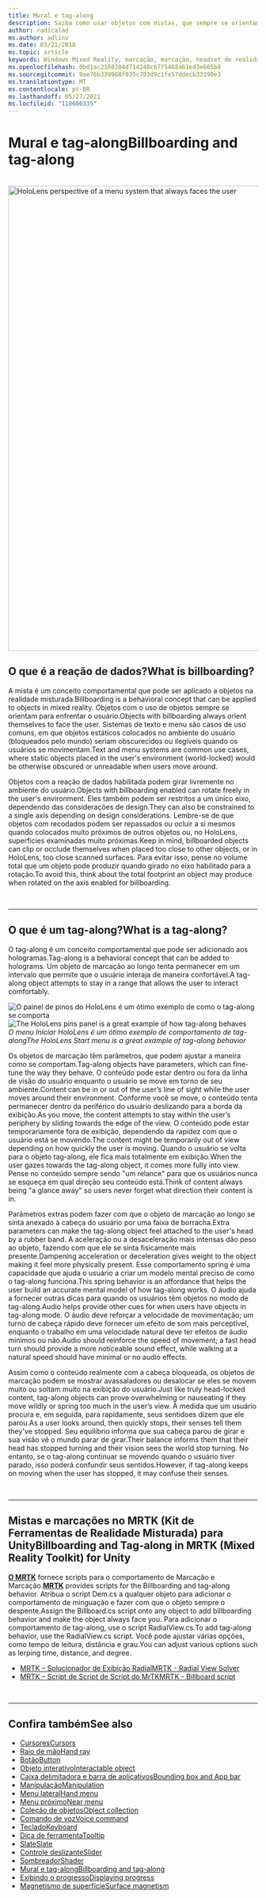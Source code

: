 ```yaml
---
title: Mural e tag-along
description: Saiba como usar objetos com mistas, que sempre se orientam para enfrentar o usuário em aplicativos de realidade misturada.
author: radicalad
ms.author: adlinv
ms.date: 03/21/2018
ms.topic: article
keywords: Windows Mixed Reality, marcação, marcação, headset de realidade misturada, headset de realidade misturada do Windows, headset de realidade virtual, HoloLens, MRTK, Kit de Ferramentas de Realidade Misturada
ms.openlocfilehash: 0bd1ac2168284d714240c6775468a61ed3e665b8
ms.sourcegitcommit: 9ae76b339968f035c703d9c1fe57ddecb33198e3
ms.translationtype: MT
ms.contentlocale: pt-BR
ms.lasthandoff: 05/27/2021
ms.locfileid: "110600335"
---
```

# <a name="billboarding-and-tag-along"></a><span data-ttu-id="01d03-104">Mural e tag-along</span><span class="sxs-lookup"><span data-stu-id="01d03-104">Billboarding and tag-along</span></span>

<br>

<img src="images/MRTK_TagAlong.gif" alt="HoloLens perspective of a menu system that always faces the user" width="940px">
<br>

## <a name="what-is-billboarding"></a><span data-ttu-id="01d03-105">O que é a reação de dados?</span><span class="sxs-lookup"><span data-stu-id="01d03-105">What is billboarding?</span></span>

<span data-ttu-id="01d03-106">A mista é um conceito comportamental que pode ser aplicado a objetos na realidade misturada.</span><span class="sxs-lookup"><span data-stu-id="01d03-106">Billboarding is a behavioral concept that can be applied to objects in mixed reality.</span></span> <span data-ttu-id="01d03-107">Objetos com o uso de objetos sempre se orientam para enfrentar o usuário.</span><span class="sxs-lookup"><span data-stu-id="01d03-107">Objects with billboarding always orient themselves to face the user.</span></span> <span data-ttu-id="01d03-108">Sistemas de texto e menu são casos de uso comuns, em que objetos estáticos colocados no ambiente do usuário (bloqueados pelo mundo) seriam obscurecidos ou ilegíveis quando os usuários se movimentam.</span><span class="sxs-lookup"><span data-stu-id="01d03-108">Text and menu systems are common use cases, where static objects placed in the user's environment (world-locked) would be otherwise obscured or unreadable when users move around.</span></span>

<span data-ttu-id="01d03-109">Objetos com a reação de dados habilitada podem girar livremente no ambiente do usuário.</span><span class="sxs-lookup"><span data-stu-id="01d03-109">Objects with billboarding enabled can rotate freely in the user's environment.</span></span> <span data-ttu-id="01d03-110">Eles também podem ser restritos a um único eixo, dependendo das considerações de design.</span><span class="sxs-lookup"><span data-stu-id="01d03-110">They can also be constrained to a single axis depending on design considerations.</span></span> <span data-ttu-id="01d03-111">Lembre-se de que objetos com recodados podem ser repassados ou ocluir a si mesmos quando colocados muito próximos de outros objetos ou, no HoloLens, superfícies examinadas muito próximas.</span><span class="sxs-lookup"><span data-stu-id="01d03-111">Keep in mind, billboarded objects can clip or occlude themselves when placed too close to other objects, or in HoloLens, too close scanned surfaces.</span></span> <span data-ttu-id="01d03-112">Para evitar isso, pense no volume total que um objeto pode produzir quando girado no eixo habilitado para a rotação.</span><span class="sxs-lookup"><span data-stu-id="01d03-112">To avoid this, think about the total footprint an object may produce when rotated on the axis enabled for billboarding.</span></span>

<br>

---
## <a name="what-is-a-tag-along"></a><span data-ttu-id="01d03-113">O que é um tag-along?</span><span class="sxs-lookup"><span data-stu-id="01d03-113">What is a tag-along?</span></span>

<span data-ttu-id="01d03-114">O tag-along é um conceito comportamental que pode ser adicionado aos hologramas.</span><span class="sxs-lookup"><span data-stu-id="01d03-114">Tag-along is a behavioral concept that can be added to holograms.</span></span> <span data-ttu-id="01d03-115">Um objeto de marcação ao longo tenta permanecer em um intervalo que permite que o usuário interaja de maneira confortável.</span><span class="sxs-lookup"><span data-stu-id="01d03-115">A tag-along object attempts to stay in a range that allows the user to interact comfortably.</span></span>

<span data-ttu-id="01d03-116">![O painel de pinos do HoloLens é um ótimo exemplo de como o tag-along se comporta](images/tagalong-1000px.jpg)</span><span class="sxs-lookup"><span data-stu-id="01d03-116">![The HoloLens pins panel is a great example of how tag-along behaves](images/tagalong-1000px.jpg)</span></span><br>
<span data-ttu-id="01d03-117">*O menu Iniciar HoloLens é um ótimo exemplo de comportamento de tag-along*</span><span class="sxs-lookup"><span data-stu-id="01d03-117">*The HoloLens Start menu is a great example of tag-along behavior*</span></span>

<span data-ttu-id="01d03-118">Os objetos de marcação têm parâmetros, que podem ajustar a maneira como se comportam.</span><span class="sxs-lookup"><span data-stu-id="01d03-118">Tag-along objects have parameters, which can fine-tune the way they behave.</span></span> <span data-ttu-id="01d03-119">O conteúdo pode estar dentro ou fora da linha de visão do usuário enquanto o usuário se move em torno de seu ambiente.</span><span class="sxs-lookup"><span data-stu-id="01d03-119">Content can be in or out of the user’s line of sight while the user moves around their environment.</span></span> <span data-ttu-id="01d03-120">Conforme você se move, o conteúdo tenta permanecer dentro da periférico do usuário deslizando para a borda da exibição.</span><span class="sxs-lookup"><span data-stu-id="01d03-120">As you move, the content attempts to stay within the user’s periphery by sliding towards the edge of the view.</span></span> <span data-ttu-id="01d03-121">O conteúdo pode estar temporariamente fora de exibição, dependendo da rapidez com que o usuário está se movendo.</span><span class="sxs-lookup"><span data-stu-id="01d03-121">The content might be temporarily out of view depending on how quickly the user is moving.</span></span> <span data-ttu-id="01d03-122">Quando o usuário se volta para o objeto tag-along, ele fica mais totalmente em exibição.</span><span class="sxs-lookup"><span data-stu-id="01d03-122">When the user gazes towards the tag-along object, it comes more fully into view.</span></span> <span data-ttu-id="01d03-123">Pense no conteúdo sempre sendo "um relance" para que os usuários nunca se esqueça em qual direção seu conteúdo está.</span><span class="sxs-lookup"><span data-stu-id="01d03-123">Think of content always being "a glance away" so users never forget what direction their content is in.</span></span>

<span data-ttu-id="01d03-124">Parâmetros extras podem fazer com que o objeto de marcação ao longo se sinta anexado à cabeça do usuário por uma faixa de borracha.</span><span class="sxs-lookup"><span data-stu-id="01d03-124">Extra parameters can make the tag-along object feel attached to the user's head by a rubber band.</span></span> <span data-ttu-id="01d03-125">A aceleração ou a desaceleração mais intensas dão peso ao objeto, fazendo com que ele se sinta fisicamente mais presente.</span><span class="sxs-lookup"><span data-stu-id="01d03-125">Dampening acceleration or deceleration gives weight to the object making it feel more physically present.</span></span> <span data-ttu-id="01d03-126">Esse comportamento spring é uma capacidade que ajuda o usuário a criar um modelo mental preciso de como o tag-along funciona.</span><span class="sxs-lookup"><span data-stu-id="01d03-126">This spring behavior is an affordance that helps the user build an accurate mental model of how tag-along works.</span></span> <span data-ttu-id="01d03-127">O áudio ajuda a fornecer outras dicas para quando os usuários têm objetos no modo de tag-along.</span><span class="sxs-lookup"><span data-stu-id="01d03-127">Audio helps provide other cues for when users have objects in tag-along mode.</span></span> <span data-ttu-id="01d03-128">O áudio deve reforçar a velocidade de movimentação; um turno de cabeça rápido deve fornecer um efeito de som mais perceptível, enquanto o trabalho em uma velocidade natural deve ter efeitos de áudio mínimos ou não.</span><span class="sxs-lookup"><span data-stu-id="01d03-128">Audio should reinforce the speed of movement; a fast head turn should provide a more noticeable sound effect, while walking at a natural speed should have minimal or no audio effects.</span></span>

<span data-ttu-id="01d03-129">Assim como o conteúdo realmente com a cabeça bloqueada, os objetos de marcação podem se mostrar avassaladores ou desalocar se eles se movem muito ou soltam muito na exibição do usuário.</span><span class="sxs-lookup"><span data-stu-id="01d03-129">Just like truly head-locked content, tag-along objects can prove overwhelming or nauseating if they move wildly or spring too much in the user’s view.</span></span> <span data-ttu-id="01d03-130">À medida que um usuário procura e, em seguida, para rapidamente, seus sentidoes dizem que ele parou.</span><span class="sxs-lookup"><span data-stu-id="01d03-130">As a user looks around, then quickly stops, their senses tell them they've stopped.</span></span> <span data-ttu-id="01d03-131">Seu equilíbrio informa que sua cabeça parou de girar e sua visão vê o mundo parar de girar.</span><span class="sxs-lookup"><span data-stu-id="01d03-131">Their balance informs them that their head has stopped turning and their vision sees the world stop turning.</span></span> <span data-ttu-id="01d03-132">No entanto, se o tag-along continuar se movendo quando o usuário tiver parado, isso poderá confundir seus sentidos.</span><span class="sxs-lookup"><span data-stu-id="01d03-132">However, if tag-along keeps on moving when the user has stopped, it may confuse their senses.</span></span>

<br>

---

## <a name="billboarding-and-tag-along-in-mrtk-mixed-reality-toolkit-for-unity"></a><span data-ttu-id="01d03-133">Mistas e marcações no MRTK (Kit de Ferramentas de Realidade Misturada) para Unity</span><span class="sxs-lookup"><span data-stu-id="01d03-133">Billboarding and Tag-along in MRTK (Mixed Reality Toolkit) for Unity</span></span>
<span data-ttu-id="01d03-134">**[O MRTK](https://github.com/Microsoft/MixedRealityToolkit-Unity)** fornece scripts para o comportamento de Marcação e Marcação.</span><span class="sxs-lookup"><span data-stu-id="01d03-134">**[MRTK](https://github.com/Microsoft/MixedRealityToolkit-Unity)** provides scripts for the Billboarding and tag-along behavior.</span></span> <span data-ttu-id="01d03-135">Atribua o script Dem.cs a qualquer objeto para adicionar o comportamento de minguação e fazer com que o objeto sempre o despente.</span><span class="sxs-lookup"><span data-stu-id="01d03-135">Assign the Billboard.cs script onto any object to add billboarding behavior and make the object always face you.</span></span> <span data-ttu-id="01d03-136">Para adicionar o comportamento de tag-along, use o script RadialView.cs.</span><span class="sxs-lookup"><span data-stu-id="01d03-136">To add tag-along behavior, use the RadialView.cs script.</span></span> <span data-ttu-id="01d03-137">Você pode ajustar várias opções, como tempo de leitura, distância e grau.</span><span class="sxs-lookup"><span data-stu-id="01d03-137">You can adjust various options such as lerping time, distance, and degree.</span></span>

* [<span data-ttu-id="01d03-138">MRTK – Solucionador de Exibição Radial</span><span class="sxs-lookup"><span data-stu-id="01d03-138">MRTK - Radial View Solver</span></span>](/windows/mixed-reality/mrtk-unity/features/ux-building-blocks/solvers/solver#radialview)
* [<span data-ttu-id="01d03-139">MRTK – Script de Script de Script do MrTK</span><span class="sxs-lookup"><span data-stu-id="01d03-139">MRTK - Billboard script</span></span>](https://github.com/microsoft/MixedRealityToolkit-Unity/blob/mrtk_release/Assets/MixedRealityToolkit.SDK/Features/UX/Scripts/Utilities/Billboard.cs)


<br>

---

## <a name="see-also"></a><span data-ttu-id="01d03-140">Confira também</span><span class="sxs-lookup"><span data-stu-id="01d03-140">See also</span></span>

* [<span data-ttu-id="01d03-141">Cursores</span><span class="sxs-lookup"><span data-stu-id="01d03-141">Cursors</span></span>](cursors.md)
* [<span data-ttu-id="01d03-142">Raio de mão</span><span class="sxs-lookup"><span data-stu-id="01d03-142">Hand ray</span></span>](point-and-commit.md)
* [<span data-ttu-id="01d03-143">Botão</span><span class="sxs-lookup"><span data-stu-id="01d03-143">Button</span></span>](button.md)
* [<span data-ttu-id="01d03-144">Objeto interativo</span><span class="sxs-lookup"><span data-stu-id="01d03-144">Interactable object</span></span>](interactable-object.md)
* [<span data-ttu-id="01d03-145">Caixa delimitadora e barra de aplicativos</span><span class="sxs-lookup"><span data-stu-id="01d03-145">Bounding box and App bar</span></span>](app-bar-and-bounding-box.md)
* [<span data-ttu-id="01d03-146">Manipulação</span><span class="sxs-lookup"><span data-stu-id="01d03-146">Manipulation</span></span>](direct-manipulation.md)
* [<span data-ttu-id="01d03-147">Menu lateral</span><span class="sxs-lookup"><span data-stu-id="01d03-147">Hand menu</span></span>](hand-menu.md)
* [<span data-ttu-id="01d03-148">Menu próximo</span><span class="sxs-lookup"><span data-stu-id="01d03-148">Near menu</span></span>](near-menu.md)
* [<span data-ttu-id="01d03-149">Coleção de objetos</span><span class="sxs-lookup"><span data-stu-id="01d03-149">Object collection</span></span>](object-collection.md)
* [<span data-ttu-id="01d03-150">Comando de voz</span><span class="sxs-lookup"><span data-stu-id="01d03-150">Voice command</span></span>](voice-input.md)
* [<span data-ttu-id="01d03-151">Teclado</span><span class="sxs-lookup"><span data-stu-id="01d03-151">Keyboard</span></span>](keyboard.md)
* [<span data-ttu-id="01d03-152">Dica de ferramenta</span><span class="sxs-lookup"><span data-stu-id="01d03-152">Tooltip</span></span>](tooltip.md)
* [<span data-ttu-id="01d03-153">Slate</span><span class="sxs-lookup"><span data-stu-id="01d03-153">Slate</span></span>](slate.md)
* [<span data-ttu-id="01d03-154">Controle deslizante</span><span class="sxs-lookup"><span data-stu-id="01d03-154">Slider</span></span>](slider.md)
* [<span data-ttu-id="01d03-155">Sombreador</span><span class="sxs-lookup"><span data-stu-id="01d03-155">Shader</span></span>](shader.md)
* [<span data-ttu-id="01d03-156">Mural e tag-along</span><span class="sxs-lookup"><span data-stu-id="01d03-156">Billboarding and tag-along</span></span>](billboarding-and-tag-along.md)
* [<span data-ttu-id="01d03-157">Exibindo o progresso</span><span class="sxs-lookup"><span data-stu-id="01d03-157">Displaying progress</span></span>](progress.md)
* [<span data-ttu-id="01d03-158">Magnetismo de superfície</span><span class="sxs-lookup"><span data-stu-id="01d03-158">Surface magnetism</span></span>](surface-magnetism.md)